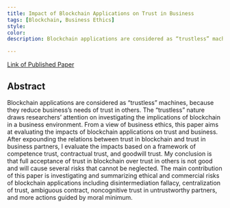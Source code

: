 ```yaml
---
title: Impact of Blockchain Applications on Trust in Business
tags: [Blockchain, Business Ethics]
style: 
color: 
description: Blockchain applications are considered as “trustless” machines, because they reduce business’s needs of trust in others. The “trustless” nature draws researchers’ attention on investigating the implications of blockchain in a business environment. From a view of business ethics, this paper aims at evaluating the impacts of blockchain applications on trust and business. 

---
```


[Link of Published Paper](https://www.scirp.org/journal/paperinformation.aspx?paperid=103186)

## Abstract

Blockchain applications are considered as “trustless” machines, because they reduce business’s needs of trust in others. The “trustless” nature draws researchers’ attention on investigating the implications of blockchain in a business environment. From a view of business ethics, this paper aims at evaluating the impacts of blockchain applications on trust and business. After expounding the relations between trust in blockchain and trust in business partners, I evaluate the impacts based on a framework of competence trust, contractual trust, and goodwill trust. My conclusion is that full acceptance of trust in blockchain over trust in others is not good and will cause several risks that cannot be neglected. The main contribution of this paper is investigating and summarizing ethical and commercial risks of blockchain applications including disintermediation fallacy, centralization of trust, ambiguous contract, noncognitive trust in untrustworthy partners, and more actions guided by moral minimum.